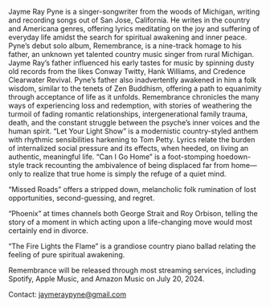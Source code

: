 Jayme Ray Pyne is a singer-songwriter from the woods of Michigan, writing and recording songs out of San Jose, California. He writes in the country and Americana genres, offering lyrics meditating on the joy and suffering of everyday life amidst the search for spiritual awakening and inner peace.
Pyne’s debut solo album, Remembrance, is a nine-track homage to his father, an unknown yet talented country music singer from rural Michigan. Jayme Ray’s father influenced his early tastes for music by spinning dusty old records from the likes Conway Twitty, Hank Williams, and Credence Clearwater Revival. Pyne’s father also inadvertently awakened in him a folk wisdom, similar to the tenets of Zen Buddhism, offering a path to equanimity through acceptance of life as it unfolds.
Remembrance chronicles the many ways of experiencing loss and redemption, with stories of weathering the turmoil of fading romantic relationships, intergenerational family trauma, death, and the constant struggle between the psyche’s inner voices and the human spirit. 
“Let Your Light Show” is a modernistic country-styled anthem with rhythmic sensibilities harkening to Tom Petty. Lyrics relate the burden of internalized social pressure and its effects, when heeded, on living an authentic, meaningful life.
“Can I Go Home” is a foot-stomping hoedown-style track recounting the ambivalence of being displaced far from home—only to realize that true home is simply the refuge of a quiet mind.

“Missed Roads” offers a stripped down, melancholic folk rumination of lost opportunities, second-guessing, and regret.

“Phoenix” at times channels both George Strait and Roy Orbison, telling the story of a moment in which acting upon a life-changing move would most certainly end in divorce.

“The Fire Lights the Flame” is a grandiose country piano ballad relating the feeling of pure spiritual awakening.

Remembrance will be released through most streaming services, including Spotify, Apple Music, and Amazon Music on July 20, 2024.

Contact: jaymeraypyne@gmail.com


<!---
jaymeraypyne/jaymeraypyne is a ✨ special ✨ repository because its `README.md` (this file) appears on your GitHub profile.
You can click the Preview link to take a look at your changes.
--->
